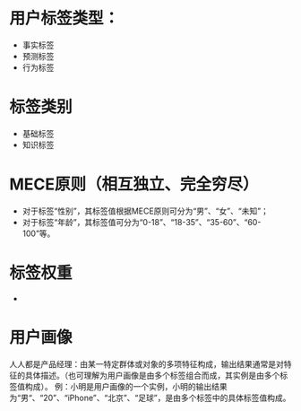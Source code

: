# 

# 用户标签类型：
* 事实标签
* 预测标签
* 行为标签

# 标签类别
* 基础标签
* 知识标签


# MECE原则（相互独立、完全穷尽）
* 对于标签“性别”，其标签值根据MECE原则可分为“男”、“女”、“未知”；
* 对于标签“年龄”，其标签值可分为“0-18”、“18-35”、“35-60”、“60-100”等。

# 标签权重
* 

# 用户画像

人人都是产品经理：由某一特定群体或对象的多项特征构成，输出结果通常是对特征的具体描述。（也可理解为用户画像是由多个标签组合而成，其实例是由多个标签值构成）。
例：小明是用户画像的一个实例，小明的输出结果为“男“、“20”、“iPhone”、“北京”、“足球”，是由多个标签中的具体标签值构成。